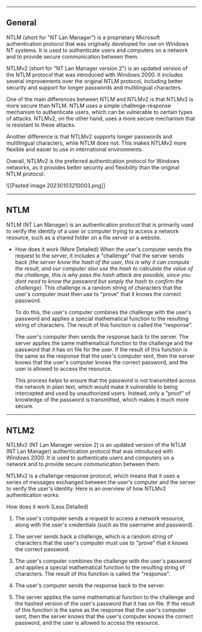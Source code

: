 --- ---

<h2>General</h2>

NTLM (short for "NT Lan Manager") is a proprietary Microsoft authentication protocol that was originally developed for use on Windows NT systems. It is used to authenticate users and computers on a network and to provide secure communication between them.

NTLMv2 (short for "NT Lan Manager version 2") is an updated version of the NTLM protocol that was introduced with Windows 2000. It includes several improvements over the original NTLM protocol, including better security and support for longer passwords and multilingual characters.

One of the main differences between NTLM and NTLMv2 is that NTLMv2 is more secure than NTLM. NTLM uses a simple challenge-response mechanism to authenticate users, which can be vulnerable to certain types of attacks. NTLMv2, on the other hand, uses a more secure mechanism that is resistant to these attacks.

Another difference is that NTLMv2 supports longer passwords and multilingual characters, while NTLM does not. This makes NTLMv2 more flexible and easier to use in international environments.

Overall, NTLMv2 is the preferred authentication protocol for Windows networks, as it provides better security and flexibility than the original NTLM protocol.

![[Pasted image 20230103210003.png]]

---

<h2>NTLM</h2>

NTLM (NT Lan Manager) is an authentication protocol that is primarily used to verify the identity of a user or computer trying to access a network resource, such as a shared folder on a file server or a website.

- How does it work (More Detailed)
	When the user's computer sends the request to the server, it includes a "challenge" that the server sends back _(the server know the hash of the user, this is why it can compute the result, and our computer also use the hash to calculate the value of the challenge, this is why pass the hash attack are possible, since you dont need to know the password but simply the hash to confirm the challenge)_. This challenge is a random string of characters that the user's computer must then use to "prove" that it knows the correct password.
	
	To do this, the user's computer combines the challenge with the user's password and applies a special mathematical function to the resulting string of characters. The result of this function is called the "response".
	
	The user's computer then sends the response back to the server. The server applies the same mathematical function to the challenge and the password that it has on file for the user. If the result of this function is the same as the response that the user's computer sent, then the server knows that the user's computer knows the correct password, and the user is allowed to access the resource.
	
	This process helps to ensure that the password is not transmitted across the network in plain text, which would make it vulnerable to being intercepted and used by unauthorized users. Instead, only a "proof" of knowledge of the password is transmitted, which makes it much more secure.

---

<h2>NTLM2</h2>

NTLMv2 (NT Lan Manager version 2) is an updated version of the NTLM (NT Lan Manager) authentication protocol that was introduced with Windows 2000. It is used to authenticate users and computers on a network and to provide secure communication between them.

NTLMv2 is a challenge-response protocol, which means that it uses a series of messages exchanged between the user's computer and the server to verify the user's identity. Here is an overview of how NTLMv2 authentication works:


How does it work (Less Detailed)
1.  The user's computer sends a request to access a network resource, along with the user's credentials (such as the username and password).
    
2.  The server sends back a challenge, which is a random string of characters that the user's computer must use to "prove" that it knows the correct password.
    
3.  The user's computer combines the challenge with the user's password and applies a special mathematical function to the resulting string of characters. The result of this function is called the "response".
    
4.  The user's computer sends the response back to the server.
    
5.  The server applies the same mathematical function to the challenge and the hashed version of the user's password that it has on file. If the result of this function is the same as the response that the user's computer sent, then the server knows that the user's computer knows the correct password, and the user is allowed to access the resource.